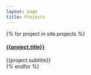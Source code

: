 ```yaml
---
layout: page
title: Projects
---
```


<!-- {% for project in site.nba %}
  <div class="project">
    <h4>{{project.title}}</h4>
    {{project.content}}
  </div>
{% endfor %} -->

{% for project in site.projects %}
  <div class="project">
    <h4><a href="{{project.url}}">{{project.title}}</a></h4>{{project.subtitle}}
    <!-- <h5><a href="{{project.url}}">{{project.subtitle}}</a></h6> -->
  </div>
{% endfor %}
